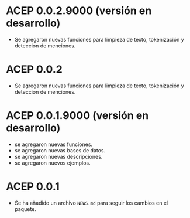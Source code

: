# ACEP 0.0.2.9000 (versión en desarrollo)

* Se agregaron nuevas funciones para limpieza de texto, tokenización y deteccion de menciones.

# ACEP 0.0.2

* Se agregaron nuevas funciones para limpieza de texto, tokenización y deteccion de menciones.

# ACEP 0.0.1.9000 (versión en desarrollo)

* se agregaron nuevas funciones.
* se agregaron nuevas bases de datos.
* se agregaron nuevas descripciones.
* se agregaron nuevos ejemplos.

# ACEP 0.0.1

* Se ha añadido un archivo `NEWS.md` para seguir los cambios en el paquete.
